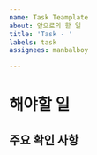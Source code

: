 ```yaml
---
name: Task Teamplate
about: 앞으로의 할 일
title: 'Task - '
labels: task
assignees: manbalboy

---
```


# 해야할 일


## 주요 확인 사항
